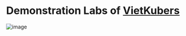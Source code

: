 # Demonstration Labs of [VietKubers](https://github.com/vietkubers)

![image](https://github.com/vietkubers/vietkubers.github.io/blob/master/images/trangle.JPG)
